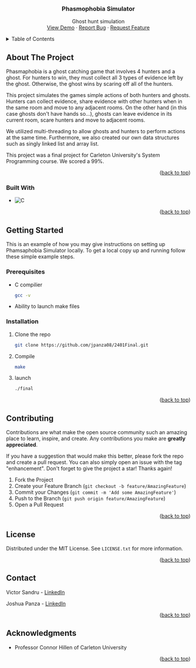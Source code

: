 <a name="readme-top"></a>

<h3 align="center">Phasmophobia Simulator</h3>

  <p align="center">
    Ghost hunt simulation
    <br />
    <a href="https://github.com/jpanza08/2401Final">View Demo</a>
    ·
    <a href="https://github.com/jpanza08/2401Final/issues">Report Bug</a>
    ·
    <a href="https://github.com/jpanza08/2401Final/issues">Request Feature</a>
  </p>
</div>

<!-- TABLE OF CONTENTS -->
<details>
  <summary>Table of Contents</summary>
  <ol>
    <li>
      <a href="#about-the-project">About The Project</a>
      <ul>
        <li><a href="#built-with">Built With</a></li>
      </ul>
    </li>
    <li>
      <a href="#getting-started">Getting Started</a>
      <ul>
        <li><a href="#prerequisites">Prerequisites</a></li>
        <li><a href="#installation">Installation</a></li>
      </ul>
    </li>
    <!-- <li><a href="#usage">Usage</a></li> -->
    <li><a href="#contributing">Contributing</a></li>
    <li><a href="#license">License</a></li>
    <li><a href="#contact">Contact</a></li>
    <li><a href="#acknowledgments">Acknowledgments</a></li>
  </ol>
</details>

<!-- ABOUT THE PROJECT -->

## About The Project

Phasmaphobia is a ghost catching game that involves 4 hunters and a ghost. For hunters to win, they must collect all 3 types of evidence left by the ghost. Otherwise, the ghost wins by scaring off all of the hunters.

This project simulates the games simple actions of both hunters and ghosts. Hunters can collect evidence, share evidence with other hunters when in the same room and move to any adjacent rooms. On the other hand (in this case ghosts don't have hands so...), ghosts can leave evidence in its current room, scare hunters and move to adjacent rooms.

We utilized multi-threading to allow ghosts and hunters to perform actions at the same time. Furthermore, we also created our own data structures such as singly linked list and array list.

This project was a final project for Carleton University's System Programming course. We scored a 99%.

<p align="right">(<a href="#readme-top">back to top</a>)</p>

### Built With

- ![C]

<p align="right">(<a href="#readme-top">back to top</a>)</p>

<!-- GETTING STARTED -->

## Getting Started

This is an example of how you may give instructions on setting up Phamsaphobia Simulator locally.
To get a local copy up and running follow these simple example steps.

### Prerequisites

- C compilier
  ```sh
  gcc -v
  ```
- Ability to launch make files

### Installation

1. Clone the repo
   ```sh
   git clone https://github.com/jpanza08/2401Final.git
   ```
2. Compile
   ```sh
   make
   ```
3. launch
   ```sh
   ./final
   ```

<p align="right">(<a href="#readme-top">back to top</a>)</p>

<!-- USAGE EXAMPLES -->

<!-- ## Usage

Use this space to show useful examples of how a project can be used. Additional screenshots, code examples and demos work well in this space. You may also link to more resources.

_For more examples, please refer to the [Documentation](https://example.com)_

<p align="right">(<a href="#readme-top">back to top</a>)</p> -->
<!-- CONTRIBUTING -->

## Contributing

Contributions are what make the open source community such an amazing place to learn, inspire, and create. Any contributions you make are **greatly appreciated**.

If you have a suggestion that would make this better, please fork the repo and create a pull request. You can also simply open an issue with the tag "enhancement".
Don't forget to give the project a star! Thanks again!

1. Fork the Project
2. Create your Feature Branch (`git checkout -b feature/AmazingFeature`)
3. Commit your Changes (`git commit -m 'Add some AmazingFeature'`)
4. Push to the Branch (`git push origin feature/AmazingFeature`)
5. Open a Pull Request

<p align="right">(<a href="#readme-top">back to top</a>)</p>

<!-- LICENSE -->

## License

Distributed under the MIT License. See `LICENSE.txt` for more information.

<p align="right">(<a href="#readme-top">back to top</a>)</p>

<!-- CONTACT -->

## Contact

Victor Sandru - [LinkedIn](https://www.linkedin.com/in/victorsandru/)

Joshua Panza - [LinkedIn](https://www.linkedin.com/in/joshua-panza-79261a217/)

<p align="right">(<a href="#readme-top">back to top</a>)</p>

<!-- ACKNOWLEDGMENTS -->

## Acknowledgments

- Professor Connor Hillen of Carleton University

<p align="right">(<a href="#readme-top">back to top</a>)</p>

<!-- MARKDOWN LINKS & IMAGES -->
<!-- https://www.markdownguide.org/basic-syntax/#reference-style-links -->

[contributors-shield]: https://img.shields.io/github/contributors/github_username/repo_name.svg?style=for-the-badge
[contributors-url]: https://github.com/github_username/repo_name/graphs/contributors
[forks-shield]: https://img.shields.io/github/forks/github_username/repo_name.svg?style=for-the-badge
[forks-url]: https://github.com/github_username/repo_name/network/members
[stars-shield]: https://img.shields.io/github/stars/github_username/repo_name.svg?style=for-the-badge
[stars-url]: https://github.com/github_username/repo_name/stargazers
[issues-shield]: https://img.shields.io/github/issues/github_username/repo_name.svg?style=for-the-badge
[issues-url]: https://github.com/github_username/repo_name/issues
[license-shield]: https://img.shields.io/github/license/github_username/repo_name.svg?style=for-the-badge
[license-url]: https://github.com/github_username/repo_name/blob/master/LICENSE.txt
[linkedin-shield]: https://img.shields.io/badge/-LinkedIn-black.svg?style=for-the-badge&logo=linkedin&colorB=555
[linkedin-url]: https://linkedin.com/in/linkedin_username
[product-screenshot]: images/screenshot.png
[next.js]: https://img.shields.io/badge/next.js-000000?style=for-the-badge&logo=nextdotjs&logoColor=white
[next-url]: https://nextjs.org/
[react.js]: https://img.shields.io/badge/React-20232A?style=for-the-badge&logo=react&logoColor=61DAFB
[react-url]: https://reactjs.org/
[c]: https://img.shields.io/badge/c-%2300599C.svg?style=for-the-badge&logo=c&logoColor=white
[c-url]: https://en.cppreference.com/w/c/language
